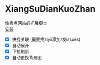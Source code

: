 # XiangSuDianKuoZhan

像素点网站的扩展脚本  
[安装](https://raw.githubusercontent.com/ziyii01/XiangSuDianKuoZhan/main/main.js)

- [x] 快捷关联 (需要找ziyii添加/发issues)
- [x] 自动展开
- [x] 下拉刷新
- [x] 自动更换背景图

